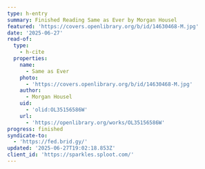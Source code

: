 ```yaml
---
type: h-entry
summary: Finished Reading Same as Ever by Morgan Housel
featured: 'https://covers.openlibrary.org/b/id/14630468-M.jpg'
date: '2025-06-27'
read-of:
  type:
    - h-cite
  properties:
    name:
      - Same as Ever
    photo:
      - 'https://covers.openlibrary.org/b/id/14630468-M.jpg'
    author:
      - Morgan Housel
    uid:
      - 'olid:OL35156586W'
    url:
      - 'https://openlibrary.org/works/OL35156586W'
progress: finished
syndicate-to:
  - 'https://fed.brid.gy/'
updated: '2025-06-27T19:02:18.853Z'
client_id: 'https://sparkles.sploot.com/'
---
```


